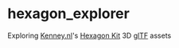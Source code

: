 # hexagon_explorer

Exploring [Kenney.nl][]'s [Hexagon Kit][] 3D [glTF][] assets

[glTF]: https://en.wikipedia.org/wiki/GlTF
[Hexagon Kit]: https://kenney.nl/assets/hexagon-kit
[Kenney.nl]: https://kenney.nl/
